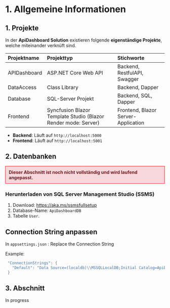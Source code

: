 ﻿# 1. Allgemeine Informationen

## **1. Projekte** 

In der **ApiDashboard Solution** existieren folgende **eigenständige Projekte**, welche
miteinander verknüft sind.

| Projektname        | Projekttyp                                                       | Stichworte                         |
|:-------------------|:----------------------------------------------------------------|:------------------------------------|
| APIDashboard       | ASP.NET Core Web API                                             | Backend, RestfulAPI, Swagger       |
| DataAccess         | Class Library                                                    | Backend, Dapper                    |
| Database           | SQL-Server Projekt                                               | Backend, SQL, Dapper               |
| Frontend           | Syncfusion Blazor Template Studio (Blazor Render mode: Server)   | Frontend, Blazor Server-Application|

- **Backend**: Läuft auf `http://localhost:5000`
- **Frontend**: Läuft auf `http://localhost:5001`



## 2. **Datenbanken**

<div style="border: 1px solid red; padding: 10px; background-color: #f8d7da; color: #721c24;">
  <strong>Dieser Abschnitt ist noch nicht vollständig und wird laufend angepasst.</strong> 
</div>

### Herunterladen von SQL Server Management Studio (SSMS)

1. Download: https://aka.ms/ssmsfullsetup
2. Database-Name: `ApiDashboardDB`
3. Tabelle `User`.

## Connection String anpassen

In `appsettings.json` : Replace the Connection String

Example:

```c#
 "ConnectionStrings": {
   "Default": "Data Source=(localdb)\\MSSQLLocalDB;Initial Catalog=ApiDashboardDB;Integrated Security=True;Connect Timeout=60;"
 }
```

## 3. **Abschnitt**

In progress
